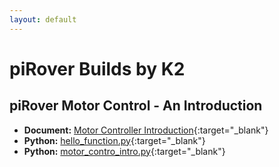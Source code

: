```yaml
---
layout: default
---
```


# piRover Builds by K2

## piRover Motor Control - An Introduction


- **Document:** [Motor Controller Introduction](MotorControllerIntro.docx){:target="_blank"}
- **Python:** [hello_function.py](hello_function.py){:target="_blank"}
- **Python:** [motor_contro_intro.py](motor_contro_intro.py){:target="_blank"}







